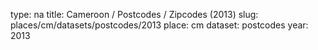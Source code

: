 type: na
title: Cameroon / Postcodes / Zipcodes (2013)
slug: places/cm/datasets/postcodes/2013
place: cm
dataset: postcodes
year: 2013
